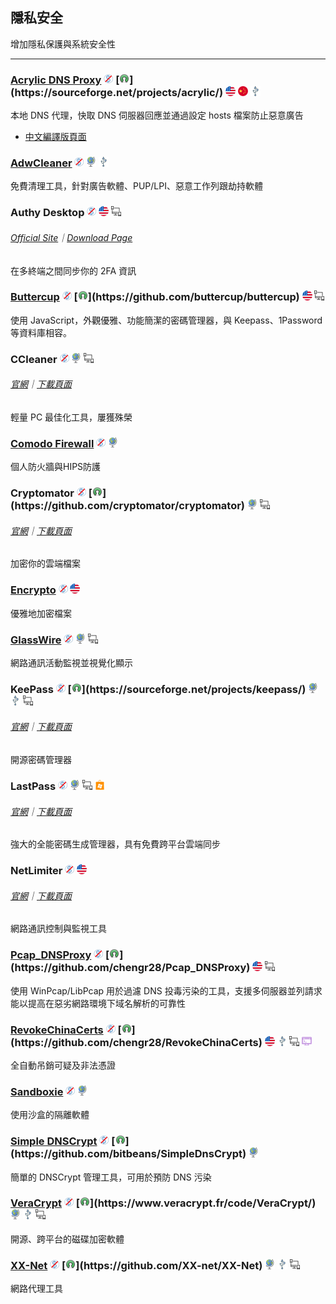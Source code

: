 ## 隱私安全

增加隱私保護與系統安全性

---

### [Acrylic DNS Proxy](http://mayakron.altervista.org/wikibase/show.php?id=AcrylicHome) ![](../assets/free.png) [![](../assets/open-source-icon.png "GPL 2.0@SourceForge: https://sourceforge.net/projects/acrylic/")](https://sourceforge.net/projects/acrylic/) ![](../assets/united-states.png) ![](../assets/china.png) ![](../assets/usb.png)

本地 DNS 代理，快取 DNS 伺服器回應並通過設定 hosts 檔案防止惡意廣告

* [中文編譯版頁面](https://github.com/miaomiaosoft/Acrylic-DNS-Proxy-GUI)

### [AdwCleaner](https://toolslib.net/downloads/viewdownload/1-adwcleaner/) ![](../assets/free.png) ![](../assets/earth-globe.png) ![](../assets/usb.png)

免費清理工具，針對廣告軟體、PUP/LPI、惡意工作列跟劫持軟體

### Authy Desktop ![](../assets/free.png) ![](../assets/united-states.png) ![](../assets/multi_platform.png)

###### [Official Site](https://authy.com/)｜[Download Page](https://authy.com/download/)

在多終端之間同步你的 2FA 資訊

### [Buttercup](https://buttercup.pw/) ![](../assets/free.png) [![](../assets/open-source-icon.png "GPL 3.0@GitHub: https://github.com/buttercup/buttercup")](https://github.com/buttercup/buttercup)  ![](../assets/united-states.png) ![](../assets/multi_platform.png)

使用 JavaScript，外觀優雅、功能簡潔的密碼管理器，與 Keepass、1Password 等資料庫相容。

### CCleaner ![](../assets/free.png) ![](../assets/earth-globe.png) ![](../assets/multi_platform.png)

###### [官網](https://www.piriform.com/CCLEANER)｜[下載頁面](https://www.piriform.com/ccleaner/download/standard)

輕量 PC 最佳化工具，屢獲殊榮

### [Comodo Firewall](https://personalfirewall.comodo.com/) ![](../assets/free.png) ![](../assets/earth-globe.png)

個人防火牆與HIPS防護

### Cryptomator ![](../assets/free.png) [![](../assets/open-source-icon.png "MIT X Consortium & Others@GitHub: https://github.com/cryptomator/cryptomator")](https://github.com/cryptomator/cryptomator) ![](../assets/earth-globe.png) ![](../assets/multi_platform.png)

###### [官網](https://cryptomator.org/)｜[下載頁面](https://cryptomator.org/downloads/#allVersions)

加密你的雲端檔案

### [Encrypto](http://macpaw.com/encrypto) ![](../assets/free.png) ![](../assets/united-states.png)

優雅地加密檔案

### [GlassWire](https://www.glasswire.com/) ![](../assets/free.png) ![](../assets/earth-globe.png) ![](../assets/multi_platform.png)

網路通訊活動監視並視覺化顯示

### KeePass ![](../assets/free.png) [![](../assets/open-source-icon.png "GPL 2.0+@SourceForge: https://sourceforge.net/projects/keepass/")](https://sourceforge.net/projects/keepass/) ![](../assets/earth-globe.png) ![](../assets/usb.png) ![](../assets/multi_platform.png)

###### [官網](http://keepass.info/)｜[下載頁面](http://keepass.info/download.html)

開源密碼管理器

### LastPass ![](../assets/free.png) ![](../assets/earth-globe.png) ![](../assets/multi_platform.png) ![](../assets/windows-store.png)

###### [官網](https://www.lastpass.com/)｜[下載頁面](https://lastpass.com/misc_download2.php?tab=windows)

強大的全能密碼生成管理器，具有免費跨平台雲端同步

### NetLimiter ![](../assets/free.png) ![](../assets/united-states.png)

###### [官網](https://www.netlimiter.com/)｜[下載頁面](https://www.netlimiter.com/download)

網路通訊控制與監視工具

### [Pcap\_DNSProxy](https://github.com/chengr28/Pcap_DNSProxy) ![](../assets/free.png) [![](../assets/open-source-icon.png "GPL 2.0@GitHub: https://github.com/chengr28/Pcap_DNSProxy")](https://github.com/chengr28/Pcap_DNSProxy) ![](../assets/united-states.png) ![](../assets/multi_platform.png)

使用 WinPcap/LibPcap 用於過濾 DNS 投毒污染的工具，支援多伺服器並列請求能以提高在惡劣網路環境下域名解析的可靠性

### [RevokeChinaCerts](https://github.com/chengr28/RevokeChinaCerts) ![](../assets/free.png) [![](../assets/open-source-icon.png "GPL 2.0 for Windows@GitHub: https://github.com/chengr28/RevokeChinaCerts")](https://github.com/chengr28/RevokeChinaCerts) ![](../assets/united-states.png) ![](../assets/usb.png) ![](../assets/multi_platform.png) ![](../assets/command-line.png)

全自動吊銷可疑及非法憑證

### [Sandboxie](http://www.sandboxie.com/) ![](../assets/free.png) ![](../assets/earth-globe.png)

使用沙盒的隔離軟體

### [Simple DNSCrypt](https://simplednscrypt.org/) ![](../assets/free.png) [![](../assets/open-source-icon.png "MIT@GitHub: https://github.com/bitbeans/SimpleDnsCrypt")](https://github.com/bitbeans/SimpleDnsCrypt) ![](../assets/earth-globe.png)

簡單的 DNSCrypt 管理工具，可用於預防 DNS 污染

### [VeraCrypt](https://www.veracrypt.fr/en/Home.html) ![](../assets/free.png) [![](../assets/open-source-icon.png "Apache 2.0@HOMEPAGE: https://www.veracrypt.fr/code/VeraCrypt/")](https://www.veracrypt.fr/code/VeraCrypt/) ![](../assets/earth-globe.png) ![](../assets/usb.png) ![](../assets/multi_platform.png)

開源、跨平台的磁碟加密軟體

### [XX-Net](https://github.com/XX-net/XX-Net) ![](../assets/free.png) [![](../assets/open-source-icon.png "NO LICENSE@GitHub: https://github.com/XX-net/XX-Net")](https://github.com/XX-net/XX-Net) ![](../assets/earth-globe.png) ![](../assets/usb.png) ![](../assets/multi_platform.png)

網路代理工具
